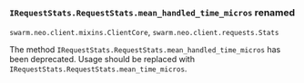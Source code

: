 ### `IRequestStats.RequestStats.mean_handled_time_micros` renamed

`swarm.neo.client.mixins.ClientCore`, `swarm.neo.client.requests.Stats`

The method `IRequestStats.RequestStats.mean_handled_time_micros` has been
deprecated. Usage should be replaced with
`IRequestStats.RequestStats.mean_time_micros`.


